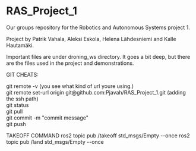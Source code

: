 # RAS_Project_1
Our groups repository for the Robotics and Autonomous Systems project 1.

Project by Patrik Vahala, Aleksi Eskola, Helena Lähdesniemi and Kalle Hautamäki.


<div> Important files are under droning_ws directory. It goes a bit deep, but there are the files used in the project and demonstrations.</div>





















GIT CHEATS:
<div> git remote -v (you see what kind of url youre using.) </div>
<div> git remote set-url origin git@github.com:Pjavah/RAS_Project_1.git (adding the ssh path) </div>
<div>git status  </div>
<div>git pull </div>
<div>git commit -m "commit message" </div>
<div>git push </div>

TAKEOFF COMMAND
ros2 topic pub /takeoff std_msgs/Empty --once
ros2 topic pub /land std_msgs/Empty --once
